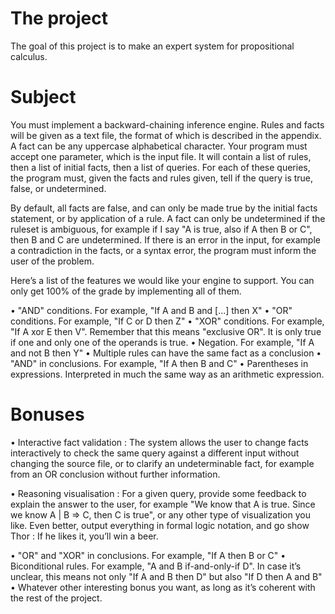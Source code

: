 # The project
The goal of this project is to make an expert system for propositional calculus.

# Subject
You must implement a backward-chaining inference engine. Rules and facts will be given
as a text file, the format of which is described in the appendix.
A fact can be any uppercase alphabetical character.
Your program must accept one parameter, which is the input file. 
It will contain a list
of rules, then a list of initial facts, then a list of queries. For each of these queries, the program must, given the facts and rules given, tell if the query is true, false, or undetermined.

By default, all facts are false, and can only be made true by the initial facts statement,
or by application of a rule. A fact can only be undetermined if the ruleset is ambiguous, for example if I say "A is true, also if A then B or C", then B and C are undetermined.
If there is an error in the input, for example a contradiction in the facts, or a syntax
error, the program must inform the user of the problem.

Here’s a list of the features we would like your engine to support. 
You can only get 100% of the grade by implementing all of them.

• "AND" conditions. For example, "If A and B and [...] then X"
• "OR" conditions. For example, "If C or D then Z"
• "XOR" conditions. For example, "If A xor E then V". 
Remember that this means "exclusive OR". It is only true if one and only one of the operands is true.
• Negation. For example, "If A and not B then Y"
• Multiple rules can have the same fact as a conclusion
• "AND" in conclusions. For example, "If A then B and C"
• Parentheses in expressions. Interpreted in much the same way as an arithmetic
expression.

# Bonuses
• Interactive fact validation : The system allows the user to change facts interactively
to check the same query against a different input without changing the source file,
or to clarify an undeterminable fact, for example from an OR conclusion without
further information.

• Reasoning visualisation : For a given query, provide some feedback to explain the
answer to the user, for example "We know that A is true. Since we know A | B =>
C, then C is true", or any other type of visualization you like. Even better, output
everything in formal logic notation, and go show Thor : If he likes it, you’ll win a
beer.

• "OR" and "XOR" in conclusions. For example, "If A then B or C"
• Biconditional rules. For example, "A and B if-and-only-if D". In case it’s unclear, this means not only "If A and B then D" but also "If D then A and B"
• Whatever other interesting bonus you want, as long as it’s coherent with the rest
of the project.
